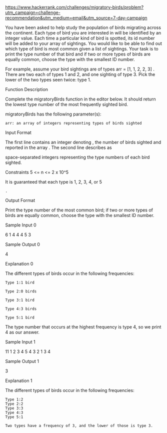 https://www.hackerrank.com/challenges/migratory-birds/problem?utm_campaign=challenge-recommendation&utm_medium=email&utm_source=7-day-campaign

You have been asked to help study the population of birds migrating across the continent. Each type of bird you are interested in will be identified by an integer value. Each time a particular kind of bird is spotted, its id number will be added to your array of sightings. You would like to be able to find out which type of bird is most common given a list of sightings. Your task is to print the type number of that bird and if two or more types of birds are equally common, choose the type with the smallest ID number.

For example, assume your bird sightings are of types arr = [1, 1, 2, 2, 3]
. There are two each of types 1 and 2, and one sighting of type 3. Pick the lower of the two types seen twice: type 1.

Function Description

Complete the migratoryBirds function in the editor below. It should return the lowest type number of the most frequently sighted bird.

migratoryBirds has the following parameter(s):

    arr: an array of integers representing types of birds sighted

Input Format

The first line contains an integer denoting
, the number of birds sighted and reported in the array .
The second line describes as

space-separated integers representing the type numbers of each bird sighted.

Constraints
5 <= n <= 2 x 10^5

It is guaranteed that each type is 1, 2, 3, 4, or 5

    .

Output Format

Print the type number of the most common bird; if two or more types of birds are equally common, choose the type with the smallest ID number.

Sample Input 0

6
1 4 4 4 5 3

Sample Output 0

4

Explanation 0

The different types of birds occur in the following frequencies:

    Type 1:1 bird
	
	Type 2:0 birds

	Type 3:1 bird

	Type 4:3 birds
    
    Type 5:1 bird

The type number that occurs at the highest frequency is type 4, so we print 4 as our answer.

Sample Input 1

11
1 2 3 4 5 4 3 2 1 3 4

Sample Output 1

3

Explanation 1

The different types of birds occur in the following frequencies:

    Type 1:2 
    Type 2:2 
    Type 3:3 
    Type 4:3 
    Type 5:1 

    Two types have a frequency of 3, and the lower of those is type 3.
